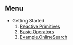 ## Menu

* Getting Started
  1. [Reactive Primitives](GettingStarted/CoreReactivePrimitives.md)
  2. [Basic Operators](GettingStarted/BasicOperators.md)
  3. [Example.OnlineSearch](GettingStarted/ExampleOnlineSearch)

